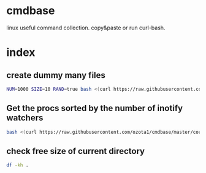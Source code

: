 # cmdbase
linux useful command collection. copy&amp;paste or run curl-bash.


# index

## create dummy many files

```bash
NUM=1000 SIZE=10 RAND=true bash <(curl https://raw.githubusercontent.com/ozota1/cmdbase/master/create-dummy-files.sh)
```

## Get the procs sorted by the number of inotify watchers
```bash
bash <(curl https://raw.githubusercontent.com/ozota1/cmdbase/master/count-inotify-watcher.sh)
```

## check free size of current directory
```bash
df -kh .
```
